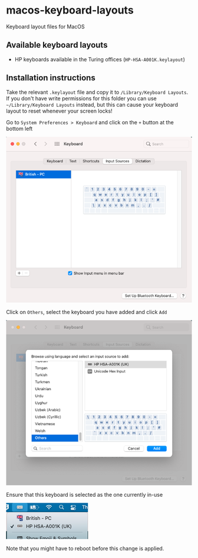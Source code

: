# macos-keyboard-layouts
Keyboard layout files for MacOS

## Available keyboard layouts
- HP keyboards available in the Turing offices (`HP-HSA-A001K.keylayout`)

## Installation instructions
Take the relevant `.keylayout` file and copy it to `/Library/Keyboard Layouts`.
If you don't have write permissions for this folder you can use `~/Library/Keyboard Layouts` instead, but this can cause your keyboard layout to reset whenever your screen locks!

Go to `System Preferences > Keyboard` and click on the `+` button at the bottom left

![Keyboard preferences](01-before-installation.png)

Click on `Others`, select the keyboard you have added and click `Add`

![Add layout](02-add-layout.png)

Ensure that this keyboard is selected as the one currently in-use

![Current keyboard](03-choose-keyboard.png)

Note that you might have to reboot before this change is applied.
